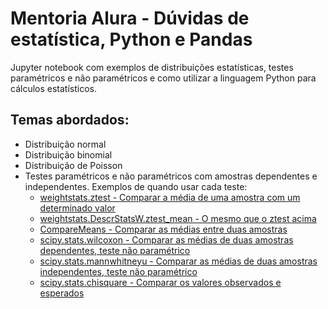 # Mentoria Alura - Dúvidas de estatística, Python e Pandas

Jupyter notebook com exemplos de distribuições estatísticas, testes paramétricos e não paramétricos e como utilizar a linguagem Python para cálculos estatísticos.

## Temas abordados:

- Distribuição normal
- Distribuição binomial
- Distribuição de Poisson
- Testes paramétricos e não paramétricos com amostras dependentes e independentes. Exemplos de quando usar cada teste:
  - [weightstats.ztest - Comparar a média de uma amostra com um determinado valor](https://www.statsmodels.org/stable/generated/statsmodels.stats.weightstats.ztest.html)
  - [weightstats.DescrStatsW.ztest_mean - O mesmo que o ztest acima](https://www.statsmodels.org/dev/generated/statsmodels.stats.weightstats.DescrStatsW.ztest_mean.html)
  - [CompareMeans - Comparar as médias entre duas amostras](https://www.statsmodels.org/dev/generated/statsmodels.stats.weightstats.CompareMeans.html)
  - [scipy.stats.wilcoxon - Comparar as médias de duas amostras dependentes, teste não paramétrico](https://docs.scipy.org/doc/scipy/reference/generated/scipy.stats.wilcoxon.html#scipy-stats-wilcoxon)
  - [scipy.stats.mannwhitneyu - Comparar as médias de duas amostras independentes, teste não paramétrico](https://docs.scipy.org/doc/scipy/reference/generated/scipy.stats.mannwhitneyu.html)
  - [scipy.stats.chisquare - Comparar os valores observados e esperados](https://docs.scipy.org/doc/scipy/reference/generated/scipy.stats.chisquare.html)

